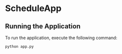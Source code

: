 # ScheduleApp

## Running the Application

To run the application, execute the following command:

```bash
python app.py
```